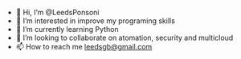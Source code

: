 - 👋 Hi, I’m @LeedsPonsoni
- 👀 I’m interested in improve my programing skills
- 🌱 I’m currently learning Python
- 💞️ I’m looking to collaborate on atomation, security and multicloud
- 📫 How to reach me leedsgb@gmail.com

<!---
LeedsPonsoni/LeedsPonsoni is a ✨ special ✨ repository because its `README.md` (this file) appears on your GitHub profile.
You can click the Preview link to take a look at your changes.
--->
